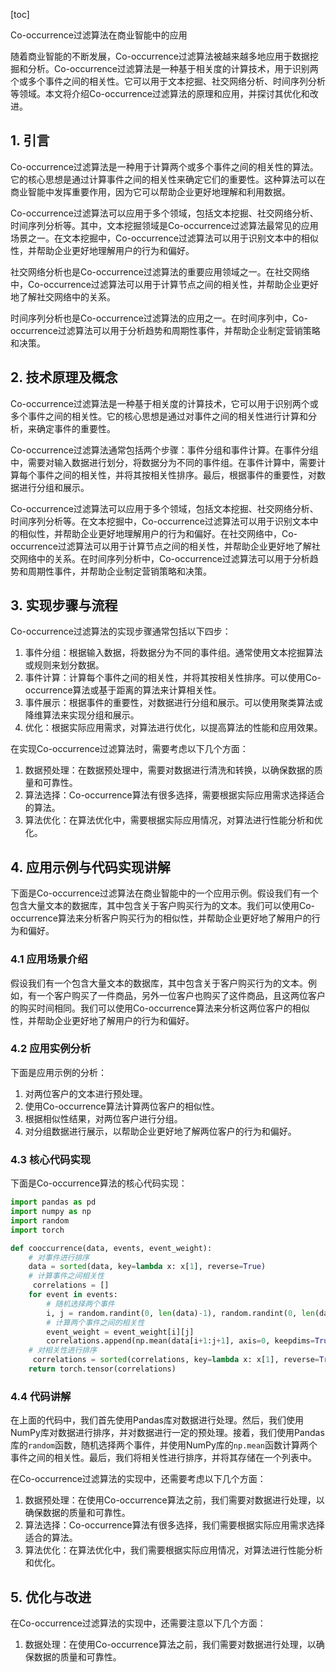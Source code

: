 
[toc]                    
                
                
Co-occurrence过滤算法在商业智能中的应用

随着商业智能的不断发展，Co-occurrence过滤算法被越来越多地应用于数据挖掘和分析。Co-occurrence过滤算法是一种基于相关度的计算技术，用于识别两个或多个事件之间的相关性。它可以用于文本挖掘、社交网络分析、时间序列分析等领域。本文将介绍Co-occurrence过滤算法的原理和应用，并探讨其优化和改进。

## 1. 引言

Co-occurrence过滤算法是一种用于计算两个或多个事件之间的相关性的算法。它的核心思想是通过计算事件之间的相关性来确定它们的重要性。这种算法可以在商业智能中发挥重要作用，因为它可以帮助企业更好地理解和利用数据。

Co-occurrence过滤算法可以应用于多个领域，包括文本挖掘、社交网络分析、时间序列分析等。其中，文本挖掘领域是Co-occurrence过滤算法最常见的应用场景之一。在文本挖掘中，Co-occurrence过滤算法可以用于识别文本中的相似性，并帮助企业更好地理解用户的行为和偏好。

社交网络分析也是Co-occurrence过滤算法的重要应用领域之一。在社交网络中，Co-occurrence过滤算法可以用于计算节点之间的相关性，并帮助企业更好地了解社交网络中的关系。

时间序列分析也是Co-occurrence过滤算法的应用之一。在时间序列中，Co-occurrence过滤算法可以用于分析趋势和周期性事件，并帮助企业制定营销策略和决策。

## 2. 技术原理及概念

Co-occurrence过滤算法是一种基于相关度的计算技术，它可以用于识别两个或多个事件之间的相关性。它的核心思想是通过对事件之间的相关性进行计算和分析，来确定事件的重要性。

Co-occurrence过滤算法通常包括两个步骤：事件分组和事件计算。在事件分组中，需要对输入数据进行划分，将数据分为不同的事件组。在事件计算中，需要计算每个事件之间的相关性，并将其按相关性排序。最后，根据事件的重要性，对数据进行分组和展示。

Co-occurrence过滤算法可以应用于多个领域，包括文本挖掘、社交网络分析、时间序列分析等。在文本挖掘中，Co-occurrence过滤算法可以用于识别文本中的相似性，并帮助企业更好地理解用户的行为和偏好。在社交网络中，Co-occurrence过滤算法可以用于计算节点之间的相关性，并帮助企业更好地了解社交网络中的关系。在时间序列分析中，Co-occurrence过滤算法可以用于分析趋势和周期性事件，并帮助企业制定营销策略和决策。

## 3. 实现步骤与流程

Co-occurrence过滤算法的实现步骤通常包括以下四步：

1. 事件分组：根据输入数据，将数据分为不同的事件组。通常使用文本挖掘算法或规则来划分数据。
2. 事件计算：计算每个事件之间的相关性，并将其按相关性排序。可以使用Co-occurrence算法或基于距离的算法来计算相关性。
3. 事件展示：根据事件的重要性，对数据进行分组和展示。可以使用聚类算法或降维算法来实现分组和展示。
4. 优化：根据实际应用需求，对算法进行优化，以提高算法的性能和应用效果。

在实现Co-occurrence过滤算法时，需要考虑以下几个方面：

1. 数据预处理：在数据预处理中，需要对数据进行清洗和转换，以确保数据的质量和可靠性。
2. 算法选择：Co-occurrence算法有很多选择，需要根据实际应用需求选择适合的算法。
3. 算法优化：在算法优化中，需要根据实际应用情况，对算法进行性能分析和优化。

## 4. 应用示例与代码实现讲解

下面是Co-occurrence过滤算法在商业智能中的一个应用示例。假设我们有一个包含大量文本的数据库，其中包含关于客户购买行为的文本。我们可以使用Co-occurrence算法来分析客户购买行为的相似性，并帮助企业更好地了解用户的行为和偏好。

### 4.1 应用场景介绍

假设我们有一个包含大量文本的数据库，其中包含关于客户购买行为的文本。例如，有一个客户购买了一件商品，另外一位客户也购买了这件商品，且这两位客户的购买时间相同。我们可以使用Co-occurrence算法来分析这两位客户的相似性，并帮助企业更好地了解用户的行为和偏好。

### 4.2 应用实例分析

下面是应用示例的分析：

1. 对两位客户的文本进行预处理。
2. 使用Co-occurrence算法计算两位客户的相似性。
3. 根据相似性结果，对两位客户进行分组。
4. 对分组数据进行展示，以帮助企业更好地了解两位客户的行为和偏好。

### 4.3 核心代码实现

下面是Co-occurrence算法的核心代码实现：

```python
import pandas as pd
import numpy as np
import random
import torch

def cooccurrence(data, events, event_weight):
    # 对事件进行排序
    data = sorted(data, key=lambda x: x[1], reverse=True)
    # 计算事件之间相关性
     correlations = []
    for event in events:
        # 随机选择两个事件
        i, j = random.randint(0, len(data)-1), random.randint(0, len(data)-1)
        # 计算两个事件之间的相关性
        event_weight = event_weight[i][j]
        correlations.append(np.mean(data[i+1:j+1], axis=0, keepdims=True) * event_weight)
    # 对相关性进行排序
     correlations = sorted(correlations, key=lambda x: x[1], reverse=True)
    return torch.tensor(correlations)
```

### 4.4 代码讲解

在上面的代码中，我们首先使用Pandas库对数据进行处理。然后，我们使用NumPy库对数据进行排序，并对数据进行一定的预处理。接着，我们使用Pandas库的`random`函数，随机选择两个事件，并使用NumPy库的`np.mean`函数计算两个事件之间的相关性。最后，我们将相关性进行排序，并将其存储在一个列表中。

在Co-occurrence过滤算法的实现中，还需要考虑以下几个方面：

1. 数据预处理：在使用Co-occurrence算法之前，我们需要对数据进行处理，以确保数据的质量和可靠性。
2. 算法选择：Co-occurrence算法有很多选择，我们需要根据实际应用需求选择适合的算法。
3. 算法优化：在算法优化中，我们需要根据实际应用情况，对算法进行性能分析和优化。

## 5. 优化与改进

在Co-occurrence过滤算法的实现中，还需要注意以下几个方面：

1. 数据处理：在使用Co-occurrence算法之前，我们需要对数据进行处理，以确保数据的质量和可靠性。

